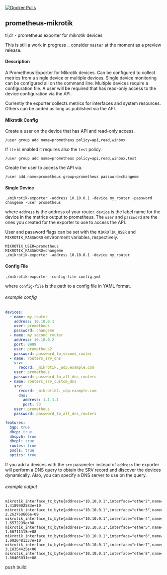 [![Docker Pulls](https://img.shields.io/docker/pulls/nshttpd/mikrotik-exporter.svg)](https://hub.docker.com/r/nshttpd/mikrotik-exporter/)

## prometheus-mikrotik

tl;dr - prometheus exporter for mikrotik devices

This is still a work in progress .. consider `master` at the moment as a preview
release.

#### Description

A Prometheus Exporter for Mikrotik devices. Can be configured to collect metrics
from a single device or multiple devices. Single device monitoring can be configured
all on the command line. Multiple devices require a configuration file. A user will
be required that has read-only access to the device configuration via the API.

Currently the exporter collects metrics for interfaces and system resources. Others
can be added as long as published via the API.

#### Mikrotik Config

Create a user on the device that has API and read-only access.

`/user group add name=prometheus policy=api,read,winbox`

If `lte` is enabled it requires also the `test` policy.

`/user group add name=prometheus policy=api,read,winbox,test`

Create the user to access the API via.

`/user add name=prometheus group=prometheus password=changeme`

#### Single Device

`./mikrotik-exporter -address 10.10.0.1 -device my_router -password changeme -user prometheus`

where `address` is the address of your router. `device` is the label name for the device
in the metrics output to prometheus. The `user` and `password` are the ones you
created for the exporter to use to access the API.

User and password flags can be set with the `MIKROTIK_USER` and `MIKROTIK_PASSWORD` environment variables, respectively.

```
MIKROTIK_USER=prometheus
MIKROTIK_PASSWORD=changeme
./mikrotik-exporter -address 10.10.0.1 -device my_router
```

#### Config File

`./mikrotik-exporter -config-file config.yml`

where `config-file` is the path to a config file in YAML format.

###### example config
```yaml
devices:
  - name: my_router
    address: 10.10.0.1
    user: prometheus
    password: changeme
  - name: my_second_router
    address: 10.10.0.2
    port: 8999
    user: prometheus2
    password: password_to_second_router
  - name: routers_srv_dns
    srv:
      record: _mikrotik._udp.example.com
    user: prometheus
    password: password_to_all_dns_routers
  - name: routers_srv_custom_dns
    srv:
      record: _mikrotik2._udp.example.com
      dns:
        address: 1.1.1.1
        port: 53
    user: prometheus
    password: password_to_all_dns_routers

features:
  bgp: true
  dhcp: true
  dhcpv6: true
  dhcpl: true
  routes: true
  pools: true
  optics: true
```

If you add a devices with the `srv` parameter instead of `address` the exporter will perform a DNS query
to obtain the SRV record and discover the devices dynamically. Also, you can specify a DNS server to use
on the query.


###### example output

```
mikrotik_interface_tx_byte{address="10.10.0.1",interface="ether2",name="my_router"} 1.4189902583e+10
mikrotik_interface_tx_byte{address="10.10.0.1",interface="ether3",name="my_router"} 2.263768666e+09
mikrotik_interface_tx_byte{address="10.10.0.1",interface="ether4",name="my_router"} 1.6572299e+08
mikrotik_interface_tx_byte{address="10.10.0.1",interface="ether5",name="my_router"} 1.66711315e+08
mikrotik_interface_tx_byte{address="10.10.0.1",interface="ether6",name="my_router"} 1.0026481337e+10
mikrotik_interface_tx_byte{address="10.10.0.1",interface="ether7",name="my_router"} 3.18354425e+08
mikrotik_interface_tx_byte{address="10.10.0.1",interface="ether8",name="my_router"} 1.86405031e+08
```

 
push build

